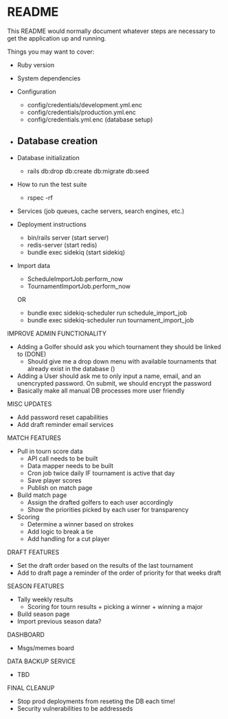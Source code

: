 # README

This README would normally document whatever steps are necessary to get the
application up and running.

Things you may want to cover:

* Ruby version

* System dependencies

* Configuration
    - config/credentials/development.yml.enc
    - config/credentials/production.yml.enc
    - config/credentials.yml.enc (database setup)

* Database creation
    - 

* Database initialization
    - rails db:drop db:create db:migrate db:seed

* How to run the test suite
    - rspec -rf

* Services (job queues, cache servers, search engines, etc.)

* Deployment instructions
    - bin/rails server (start server)
    - redis-server (start redis)
    - bundle exec sidekiq (start sidekiq)

* Import data

    - ScheduleImportJob.perform_now
    - TournamentImportJob.perform_now

    OR 

    - bundle exec sidekiq-scheduler run schedule_import_job
    - bundle exec sidekiq-scheduler run tournament_import_job



IMPROVE ADMIN FUNCTIONALITY 
- Adding a Golfer should ask you which tournament they should be linked to (DONE)
    - Should give me a drop down menu with available tournaments that already exist in the database ()
- Adding a User should ask me to only input a name, email, and an unencrypted password. On submit, we should encrypt the password
- Basically make all manual DB processes more user friendly

MISC UPDATES
- Add password reset capabilities
- Add draft reminder email services

MATCH FEATURES
- Pull in tourn score data
    - API call needs to be built
    - Data mapper needs to be built
    - Cron job twice daily IF tournament is active that day
    - Save player scores
    - Publish on match page
- Build match page
    - Assign the drafted golfers to each user accordingly
    - Show the priorities picked by each user for transparency
- Scoring
    - Determine a winner based on strokes
    - Add logic to break a tie
    - Add handling for a cut player

DRAFT FEATURES
- Set the draft order based on the results of the last tournament
- Add to draft page a reminder of the order of priority for that weeks draft

SEASON FEATURES
- Tally weekly results
    - Scoring for tourn results + picking a winner + winning a major
- Build season page
- Import previous season data?

DASHBOARD
- Msgs/memes board

DATA BACKUP SERVICE
- TBD

FINAL CLEANUP
- Stop prod deployments from reseting the DB each time!
- Security vulnerabilities to be addresseds